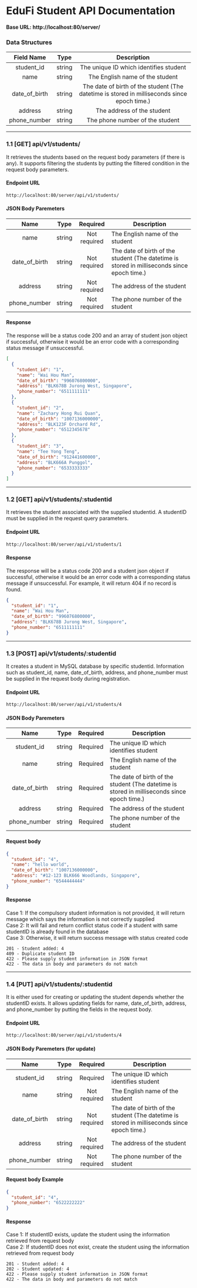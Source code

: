 # EduFi Student API Documentation

**Base URL: http://localhost:80/server/**

### Data Structures

|  Field Name   |  Type  |                                         Description                                         |
| :-----------: | :----: | :-----------------------------------------------------------------------------------------: |
|  student_id   | string |                           The unique ID which identifies student                            |
|     name      | string |                               The English name of the student                               |
| date_of_birth | string | The date of birth of the student (The datetime is stored in milliseconds since epoch time.) |
|    address    | string |                                 The address of the student                                  |
| phone_number  | string |                               The phone number of the student                               |

---

### 1.1 **[GET]** api/v1/students/

It retrieves the students based on the request body parameters (if there is any). It supports filtering the students by putting the filtered condition in the request body parameters.

#### Endpoint URL

```bash
http://localhost:80/server/api/v1/students/
```

#### JSON Body Paremeters

|     Name      |  Type  |   Required   | Description                                                                                 |
| :-----------: | :----: | :----------: | ------------------------------------------------------------------------------------------- |
|     name      | string | Not required | The English name of the student                                                             |
| date_of_birth | string | Not required | The date of birth of the student (The datetime is stored in milliseconds since epoch time.) |
|    address    | string | Not required | The address of the student                                                                  |
| phone_number  | string | Not required | The phone number of the student                                                             |

#### Response

The response will be a status code 200 and an array of student json object if successful, otherwise it would be an error code with a corresponding status message if unsuccessful.

```json
[
  {
    "student_id": "1",
    "name": "Wai Hou Man",
    "date_of_birth": "996076800000",
    "address": "BLK678B Jurong West, Singapore",
    "phone_number": "6511111111"
  },
  {
    "student_id": "2",
    "name": "Zachary Hong Rui Quan",
    "date_of_birth": "1007136000000",
    "address": "BLK123F Orchard Rd",
    "phone_number": "6512345678"
  },
  {
    "student_id": "3",
    "name": "Tee Yong Teng",
    "date_of_birth": "912441600000",
    "address": "BLK666A Punggol",
    "phone_number": "6533333333"
  }
]
```

---

### 1.2 **[GET]** api/v1/students/:studentid

It retrieves the student associated with the supplied studentid. A studentID must be supplied in the request query parameters.

#### Endpoint URL

```bash
http://localhost:80/server/api/v1/students/1
```

#### Response

The response will be a status code 200 and a student json object if successful, otherwise it would be an error code with a corresponding status message if unsuccessful. For example, it will return 404 if no record is found.

```json
{
  "student_id": "1",
  "name": "Wai Hou Man",
  "date_of_birth": "996076800000",
  "address": "BLK678B Jurong West, Singapore",
  "phone_number": "6511111111"
}
```

---

### 1.3 **[POST]** api/v1/students/:studentid

It creates a student in MySQL database by specific studentid. Information such as student_id, name, date_of_birth, address, and phone_number must be supplied in the request body during registration.

#### Endpoint URL

```bash
http://localhost:80/server/api/v1/students/4
```

#### JSON Body Paremeters

|     Name      |  Type  | Required | Description                                                                                 |
| :-----------: | :----: | :------: | ------------------------------------------------------------------------------------------- |
|  student_id   | string | Required | The unique ID which identifies student                                                      |
|     name      | string | Required | The English name of the student                                                             |
| date_of_birth | string | Required | The date of birth of the student (The datetime is stored in milliseconds since epoch time.) |
|    address    | string | Required | The address of the student                                                                  |
| phone_number  | string | Required | The phone number of the student                                                             |

#### Request body

```json
{
  "student_id": "4",
  "name": "hello world",
  "date_of_birth": "1007136000000",
  "address": "#12-123 BLK666 Woodlands, Singapore",
  "phone_number": "6544444444"
}
```

#### Response

Case 1: If the compulsory student information is not provided, it will return message which says the information is not correctly supplied<br>
Case 2: It will fail and return conflict status code if a student with same studentID is already found in the database<br>
Case 3: Otherwise, it will return success message with status created code

```text
201 - Student added: 4
409 - Duplicate student ID
422 - Please supply student information in JSON format
422 - The data in body and parameters do not match
```

---

### 1.4 **[PUT]** api/v1/students/:studentid

It is either used for creating or updating the student depends whether the studentID exists. It allows updating fields for name, date_of_birth, address, and phone_number by putting the fields in the request body.

#### Endpoint URL

```bash
http://localhost:80/server/api/v1/students/4
```

#### JSON Body Paremeters (for update)

|     Name      |  Type  |   Required   | Description                                                                                 |
| :-----------: | :----: | :----------: | ------------------------------------------------------------------------------------------- |
|  student_id   | string |   Required   | The unique ID which identifies student                                                      |
|     name      | string | Not required | The English name of the student                                                             |
| date_of_birth | string | Not required | The date of birth of the student (The datetime is stored in milliseconds since epoch time.) |
|    address    | string | Not required | The address of the student                                                                  |
| phone_number  | string | Not required | The phone number of the student                                                             |

#### Request body Example

```json
{
  "student_id": "4",
  "phone_number": "6522222222"
}
```

#### Response

Case 1: If studentID exists, update the student using the information retrieved from request body<br>
Case 2: If studentID does not exist, create the student using the information retrieved from request body

```text
201 - Student added: 4
202 - Student updated: 4
422 - Please supply student information in JSON format
422 - The data in body and parameters do not match
```
